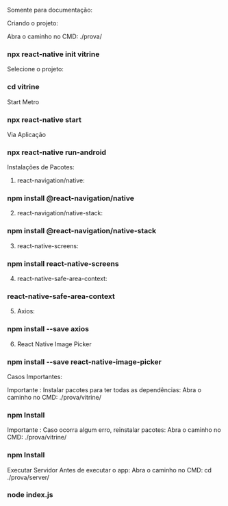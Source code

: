 Somente para documentação:

Criando o projeto:

Abra o caminho no CMD: ./prova/
### npx react-native init vitrine

Selecione o projeto:
### cd vitrine

Start Metro
### npx react-native start

Via Aplicação
### npx react-native run-android


Instalações de Pacotes:

1) react-navigation/native: 
### npm install @react-navigation/native

2) react-navigation/native-stack:
### npm install @react-navigation/native-stack

3) react-native-screens:
### npm install react-native-screens 

4) react-native-safe-area-context:
### react-native-safe-area-context

5) Axios:
### npm install --save axios

6) React Native Image Picker
### npm install --save react-native-image-picker


Casos Importantes:

Importante : Instalar pacotes para ter todas as dependências:
Abra o caminho no CMD: ./prova/vitrine/
### npm Install

Importante : Caso ocorra algum erro, reinstalar pacotes:
Abra o caminho no CMD: ./prova/vitrine/
### npm Install

Executar Servidor Antes de executar o app:
Abra o caminho no CMD: cd ./prova/server/
### node index.js
